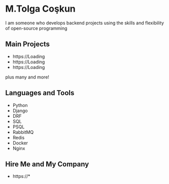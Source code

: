 
# M.Tolga Coşkun

I am someone who develops backend projects using the skills and flexibility of open-source programming


## Main Projects

- https://Loading
- https://Loading
- https://Loading

plus many and more!

## Languages and Tools

- Python
- Django
- DRF
- SQL
- PSQL
- RabbitMQ
- Redis
- Docker
- Nginx

## Hire Me and My Company

- https://*

